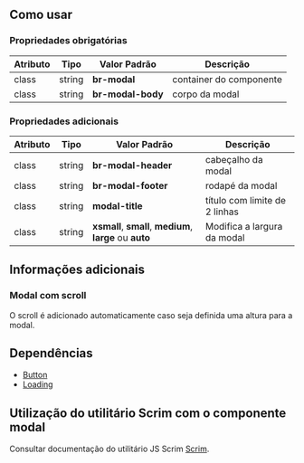## Como usar

### Propriedades obrigatórias

| Atributo | Tipo   | Valor Padrão      | Descrição               |
| -------- | ------ | ----------------- | ----------------------- |
| class    | string | **br-modal**      | container do componente |
| class    | string | **br-modal-body** | corpo da modal          |

### Propriedades adicionais

| Atributo | Tipo   | Valor Padrão                                             | Descrição                     |
| -------- | ------ | -------------------------------------------------------- | ----------------------------- |
| class    | string | **br-modal-header**                                      | cabeçalho da modal            |
| class    | string | **br-modal-footer**                                      | rodapé da modal               |
| class    | string | **modal-title**                                          | título com limite de 2 linhas |
| class    | string | **xsmall**, **small**, **medium**, **large** ou **auto** | Modifica a largura da modal   |

## Informações adicionais

### Modal com scroll

O scroll é adicionado automaticamente caso seja definida uma altura para a modal.

## Dependências

- [Button](/ds/components/button)
- [Loading](/ds/components/loading)

## Utilização do utilitário Scrim com o componente modal

Consultar documentação do utilitário JS Scrim [Scrim](/ds/utilitarios/js/scrim).
